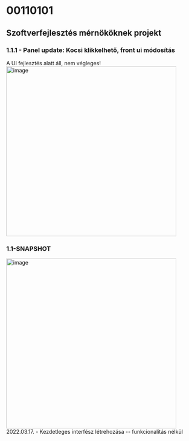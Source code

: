 # 00110101
## Szoftverfejlesztés mérnököknek projekt

### 1.1.1 - Panel update: Kocsi klikkelhető, front ui módosítás
A UI fejlesztés alatt áll, nem végleges! <br/>
<img width="450" alt="image" src="https://user-images.githubusercontent.com/78929870/158992294-3d4303b8-9a7a-426e-a1a7-5633aefafa56.png">

### 1.1-SNAPSHOT
<img width="450" alt="image" src="https://user-images.githubusercontent.com/78929870/158825001-bab1ab26-a7d0-449a-8990-3c2d629c0902.png">
2022.03.17. - Kezdetleges interfész létrehozása -- funkcionalitás nélkül
